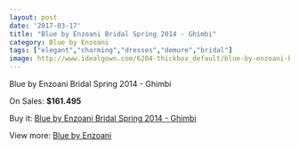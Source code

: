 ```yaml
---
layout: post
date: '2017-03-17'
title: "Blue by Enzoani Bridal Spring 2014 - Ghimbi"
category: Blue by Enzoani
tags: ["elegant","charming","dresses","demure","bridal"]
image: http://www.idealgown.com/6204-thickbox_default/blue-by-enzoani-bridal-spring-2014-ghimbi.jpg
---
```

Blue by Enzoani Bridal Spring 2014 - Ghimbi

On Sales: **$161.495**
<a href="https://www.idealgown.com/en/blue-by-enzoani/2709-blue-by-enzoani-bridal-spring-2014-ghimbi.html"><amp-img layout="responsive" width="600" height="600" src="//www.idealgown.com/6204-thickbox_default/blue-by-enzoani-bridal-spring-2014-ghimbi.jpg" alt="Blue by Enzoani Bridal Spring 2014 - Ghimbi 0" /></a>
<a href="https://www.idealgown.com/en/blue-by-enzoani/2709-blue-by-enzoani-bridal-spring-2014-ghimbi.html"><amp-img layout="responsive" width="600" height="600" src="//www.idealgown.com/6203-thickbox_default/blue-by-enzoani-bridal-spring-2014-ghimbi.jpg" alt="Blue by Enzoani Bridal Spring 2014 - Ghimbi 1" /></a>

Buy it: [Blue by Enzoani Bridal Spring 2014 - Ghimbi](https://www.idealgown.com/en/blue-by-enzoani/2709-blue-by-enzoani-bridal-spring-2014-ghimbi.html "Blue by Enzoani Bridal Spring 2014 - Ghimbi")

View more: [Blue by Enzoani](https://www.idealgown.com/en/33-blue-by-enzoani "Blue by Enzoani")